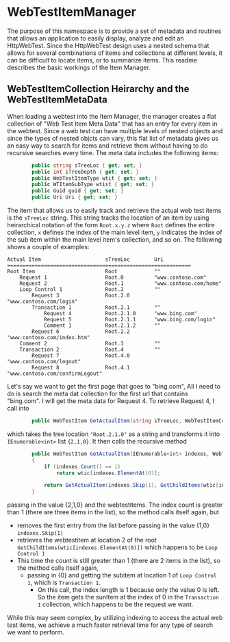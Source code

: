 ﻿# WebTestItemManager
The purpose of this namespace is to provide a set of metadata and routines that allows an application to easily display, analyze and edit an HttpWebTest. Since the HttpWebTest design uses a nested schema that allows for several combinations of items and collections at different levels, it can be difficult to locate items, or to summarize items. This readme describes the basic workings of the Item Manager.

## WebTestItemCollection Heirarchy and the WebTestItemMetaData
When loading a webtest into the Item Manager, the manager creates a flat collection of "Web Test Item Meta Data" that has an entry for every item in the webtest. Since a web test can have multiple levels of nested objects and since the types of nested objcts can vary, this flat list of metadata gives us an easy way to search for items and retrieve them without having to do recursive searches every time. The meta data includes the following items:
```csharp
        public string sTreeLoc { get; set; }
        public int iTreeDepth { get; set; }
        public WebTestItemType wtit { get; set; }
        public WTItemSubType wtist { get; set; }
        public Guid guid { get; set; }
        public Uri Uri { get; set; }
```
The item that allows us to easily track and retrieve the actual web test items is the `sTreeLoc` string. This string tracks the location of an item by using heirarchical notation of the form `Root.x.y.z` where `Root` defines the entire collection, `x` defines the index of the main level item, `y` indicates the index of the sub item within the main level item's collection, and so on. The following shows a couple of examples:
```
Actual Item                     sTreeLoc        Uri    
============================================================
Root Item                       Root            ""
    Request 1                   Root.0          "www.contoso.com"
    Request 2                   Root.1          "www.contoso.com/home"
    Loop Control 1              Root.2          ""
        Request 3               Root.2.0        "www.contoso.com/login"
        Transaction 1           Root.2.1        ""
            Request 4           Root.2.1.0      "www.bing.com"
            Request 5           Root.2.1.1      "www.bing.com/login"
            Comment 1           Root.2.1.2      ""
        Request 6               Root.2.2        "www.contoso.com/index.htm"
    Comment 2                   Root.3          ""
    Transaction 2               Root.4          ""
        Request 7               Root.4.0        "www.contoso.com/logout"
        Request 8               Root.4.1        "www.contoso.com/confirmLogout"

```
Let's say we want to get the first page that goes to "bing.com", All I need to do is search the meta dat collection for the first url that contains "bing.com". I will get the meta data for Request 4. To retrieve Request 4, I call into 
```csharp
        public WebTestItem GetActualItem(string sTreeLoc, WebTestItemCollection wtic)
```
which takes the tree location `"Root.2.1.0"` as a string and transforms it into `IEnumerable<int>` list `{2,1,0}`. It then calls the recursive method 
```csharp
        public WebTestItem GetActualItem(IEnumerable<int> indexes, WebTestItemCollection wtic)
        {
            if (indexes.Count() == 1)
                return wtic[indexes.ElementAt(0)];

            return GetActualItem(indexes.Skip(1), GetChildItems(wtic[indexes.ElementAt(0)]));
        }
```
passing in the value {2,1,0} and the webtestitems.
The index count is greater than 1 (there are three items in the list), so the method calls itself again, but 
- removes the first entry from the list before passing in the value {1,0} `indexes.Skip(1)` 
- retrieves the webtestitem at location 2 of the root `GetChildItems(wtic[indexes.ElementAt(0)])` which happens to be `Loop Control 1`
- This time the count is still greater than 1 (there are 2 items in the list), so the method calls itself again, 
  - passing in {0} and getting the subitem at location 1 of `Loop Control 1`, which is `Transaction 1`. 
    - On this call, the index length is 1 because only the value 0 is left. So the item gets the sunItem at the index of 0 in the `Transaction 1` collection, which happens to be the request we want. 

While this may seem complex, by utilizing indexing to access the actual web test items, we achieve a much faster retrieval time for any type of search we want to perform.